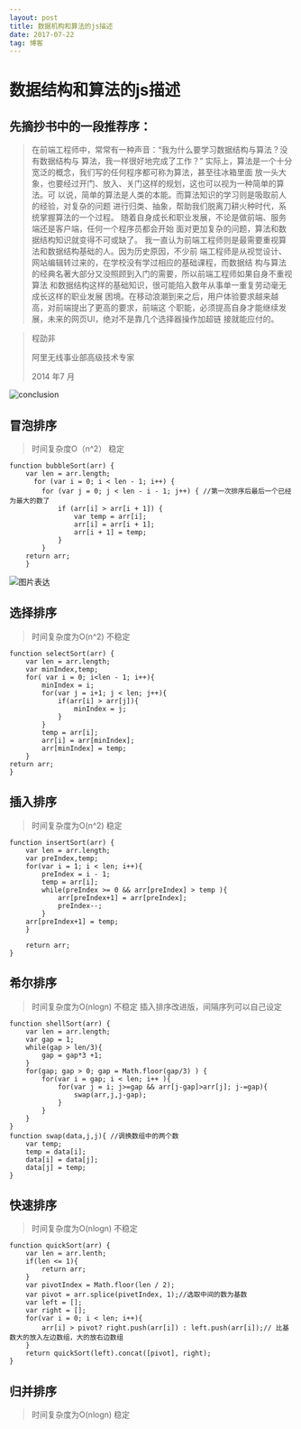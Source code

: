 ```yaml
---
layout: post
title: 数据机构和算法的js描述 
date: 2017-07-22 
tag: 博客
---
```


# 数据结构和算法的js描述

## 先摘抄书中的一段推荐序：

>在前端工程师中，常常有一种声音：“我为什么要学习数据结构与算法？没有数据结构与
算法，我一样很好地完成了工作？”
实际上，算法是一个十分宽泛的概念，我们写的任何程序都可称为算法，甚至往冰箱里面
放一头大象，也要经过开门、放入、关门这样的规划，这也可以视为一种简单的算法。可
以说，简单的算法是人类的本能。而算法知识的学习则是吸取前人的经验，对复杂的问题
进行归类、抽象，帮助我们脱离刀耕火种时代，系统掌握算法的一个过程。
随着自身成长和职业发展，不论是做前端、服务端还是客户端，任何一个程序员都会开始
面对更加复杂的问题，算法和数据结构知识就变得不可或缺了。
我一直认为前端工程师则是最需要重视算法和数据结构基础的人。因为历史原因，不少前
端工程师是从视觉设计、网站编辑转过来的，在学校没有学过相应的基础课程，而数据结
构与算法的经典名著大部分又没照顾到入门的需要，所以前端工程师如果自身不重视算法
和数据结构这样的基础知识，很可能陷入数年从事单一重复劳动毫无成长这样的职业发展
困境。在移动浪潮到来之后，用户体验要求越来越高，对前端提出了更高的要求，前端这
个职能，必须提高自身才能继续发展，未来的网页UI，绝对不是靠几个选择器操作加超链
接就能应付的。

>程劭非
>
>阿里无线事业部高级技术专家
>
>2014 年7 月

![conclusion](https://cl.ly/0j2d1P260e0i)

## 冒泡排序

>时间复杂度O（n^2）  稳定

    function bubbleSort(arr) {
    	var len = arr.length;  
   		  for (var i = 0; i < len - 1; i++) { 
         	for (var j = 0; j < len - i - 1; j++) { //第一次排序后最后一个已经为最大的数了
            	if (arr[i] > arr[i + 1]) {
                	var temp = arr[i];
                	arr[i] = arr[i + 1];
                	arr[i + 1] = temp;
           		}
        	}
		return arr;
    	}

![图片表达](https://cl.ly/1e3c3L023j0V)

## 选择排序

>时间复杂度为O(n^2)  不稳定

	function selectSort(arr) {
		var len = arr.length;
		var minIndex,temp;
		for( var i = 0; i<len - 1; i++){
			minIndex = i;
			for(var j = i+1; j < len; j++){
				if(arr[i] > arr[j]){
					minIndex = j;				
				}
			}
			temp = arr[i];
			arr[i] = arr[minIndex];
			arr[minIndex] = temp;	
		}
	return arr;
	}

## 插入排序

>时间复杂度为O(n^2)  稳定

	function insertSort(arr) {
		var len = arr.length;
		var preIndex,temp;
		for(var i = 1; i < len; i++){
			preIndex = i - 1;
			temp = arr[i];
			while(preIndex >= 0 && arr[preIndex] > temp ){
				arr[preIndex+1] = arr[preIndex];
				preIndex--;
			}
		arr[preIndex+1] = temp;			
		}
		
		return arr;
	}



## 希尔排序

>时间复杂度为O(nlogn) 不稳定
>插入排序改进版，间隔序列可以自己设定

	function shellSort(arr) {
		var len = arr.length;
		var gap = 1;
		while(gap > len/3){
			gap = gap*3 +1;
		}
		for(gap; gap > 0; gap = Math.floor(gap/3) ) {
			for(var i = gap; i < len; i++ ){
				for(var j = i; j>=gap && arr[j-gap]>arr[j]; j-=gap){
					swap(arr,j,j-gap);
				}
			}
		}
	}
	function swap(data,j,j){ //调换数组中的两个数
		var temp;
		temp = data[i];
		data[i] = data[j];
		data[j] = temp;
	}

## 快速排序

>时间复杂度为O(nlogn) 不稳定

	function quickSort(arr) {
		var len = arr.lenth;
		if(len <= 1){
			return arr;
		}
		var pivotIndex = Math.floor(len / 2);
		var pivot = arr.splice(pivetIndex, 1);//选取中间的数为基数
		var left = [];
		var right = [];
		for(var i = 0; i < len; i++){
			arr[i] > pivot? right.push(arr[i]) : left.push(arr[i]);// 比基数大的放入左边数组，大的放右边数组
		}
		return quickSort(left).concat([pivot], right);
	}

## 归并排序

>时间复杂度为O(nlogn)  稳定



